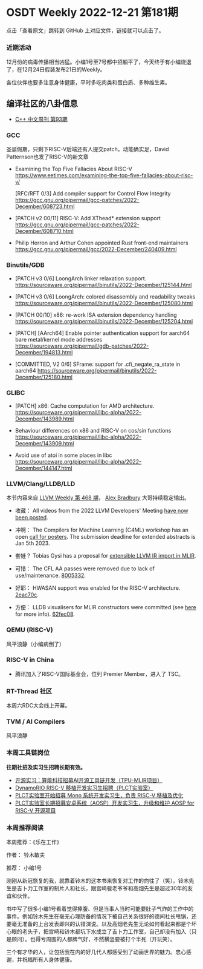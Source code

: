 # OSDT Weekly 2022-12-21 第181期

点击「查看原文」跳转到 GitHub 上对应文件，链接就可以点击了。

### 近期活动

12月份的病毒传播相当凶猛。小编1号至7号都中招躺平了，今天终于有小编烧退了，在12月24日假装发布21日的Weekly。

各位伙伴也要多注意身体健康，平时多吃肉类和蛋白质、多种维生素。

## 编译社区的八卦信息

- [C++ 中文周刊 第93期](https://mp.weixin.qq.com/s/cTcohtsgQBVKgOeFzip54g)

### GCC

圣诞假期，只剩下RISC-V后端还有人提交patch，动能确实足，David Patternson也发了RISC-V的新文章
- Examining the Top Five Fallacies About RISC-V
  https://www.eetimes.com/examining-the-top-five-fallacies-about-risc-v/

  [RFC/RFT 0/3] Add compiler support for Control Flow Integrity
  https://gcc.gnu.org/pipermail/gcc-patches/2022-December/608723.html

- [PATCH v2 00/11] RISC-V: Add XThead* extension support
  https://gcc.gnu.org/pipermail/gcc-patches/2022-December/608710.html

- Philip Herron and Arthur Cohen appointed Rust front-end maintainers
  https://gcc.gnu.org/pipermail/gcc/2022-December/240409.html

### Binutils/GDB

- [PATCH v3 0/6] LoongArch linker relaxation support.
  https://sourceware.org/pipermail/binutils/2022-December/125144.html

- [PATCH v3 0/6] LoongArch: colored disassembly and readability tweaks
  https://sourceware.org/pipermail/binutils/2022-December/125080.html

- [PATCH 00/10] x86: re-work ISA extension dependency handling
  https://sourceware.org/pipermail/binutils/2022-December/125204.html

- [PATCH] [AArch64] Enable pointer authentication support for aarch64 bare metal/kernel mode addresses
  https://sourceware.org/pipermail/gdb-patches/2022-December/194813.html

- [COMMITTED, V2 0/6] SFrame: support for .cfi_negate_ra_state in aarch64
  https://sourceware.org/pipermail/binutils/2022-December/125180.html

### GLIBC

- [PATCH] x86: Cache computation for AMD architecture.
  https://sourceware.org/pipermail/libc-alpha/2022-December/143989.html

- Behaviour differences on x86 and RISC-V on cos/sin functions
  https://sourceware.org/pipermail/libc-alpha/2022-December/143909.html

- Avoid use of atoi in some places in libc
  https://sourceware.org/pipermail/libc-alpha/2022-December/144147.html

### LLVM/Clang/LLDB/LLD

本节内容来自 [LLVM Weekly 第 468 期](http://llvmweekly.org/issue/468)，
[Alex Bradbury](https://www.linkedin.com/in/alex-bradbury/) 大哥持续稳定输出。

* 收藏： All videos from the 2022 LLVM Developers' Meeting [have now been posted](https://discourse.llvm.org/t/2022-llvm-developers-meeting-videos-posted/67189).

* 冲啊： The Compilers for Machine Learning (C4ML) workshop has an open [call for posters](https://discourse.llvm.org/t/posters-at-compilers-for-machine-learning-c4ml-workshop-at-cgo/67214). The submission deadline for extended abstracts is Jan 5th 2023.

* 套娃？ Tobias Gysi has a proposal for [extensible LLVM IR import in MLIR](https://discourse.llvm.org/t/rfc-extensible-llvm-ir-import/67256).

* 可惜： The CFL AA passes were removed due to lack of use/maintenance.
  [8005332](https://reviews.llvm.org/rG800533283524).

* 好耶： HWASAN support was enabled for the RISC-V architecture.
  [2eac70c](https://reviews.llvm.org/rG2eac70c1084c).

* 方便： LLDB visualisers for MLIR constructors were committed (see [here](https://discourse.llvm.org/t/psa-mlir-visualizers-for-lldb-16/67145) for more info). [62fec08](https://reviews.llvm.org/rG62fec084d67a).

### QEMU (RISC-V)

风平浪静（小编病倒了）

### RISC-V in China

- 腾讯加入了RISC-V国际基金会，位列 Premier Member，进入了 TSC。

### RT-Thread 社区

本周六RDC大会线上开幕。

### TVM / AI Compilers

风平浪静

### 本周工具链岗位

**往期社招及实习生招聘长期有效。**

- [开源实习：算能科技招募AI开源工具链开发（TPU-MLIR项目）](https://mp.weixin.qq.com/s/IBJh0ip4k11PzIMZecsWSw)
- [DynamoRIO RISC-V 移植开发实习生招聘（PLCT实验室）](https://mp.weixin.qq.com/s/J_5TjT6DOqeOXJXQI5VQxw)
- [PLCT实验室开始招募 Mono 系统开发实习生，负责 RISC-V 移植及优化](https://mp.weixin.qq.com/s/whEW7Hay1jIP1tBzIPay1A)
- [PLCT实验室长期招募安卓系统（AOSP）开发实习生，升级和维护 AOSP for RISC-V 开源项目](https://mp.weixin.qq.com/s/dJP2cEB1nex2inR5c-cJog)

### 本周推荐阅读

本周推荐：《乐在工作》

作者： 铃木敏夫

推荐： 小编1号

刚刚从新冠恢复的我，就靠着铃木的这本书来恢复对工作的向往了（笑）。铃木先生是吉卜力工作室的制片人和社长，跟宫崎骏老爷爷和高畑先生是超过30年的友谊和伙伴。

书中写了很多小编1号看着觉得捧腹、但是当事人当时可能要肚子气炸的工作中的事件。例如铃木先生在毫无心理防备的情况下被自己关系很好的德间社长甩锅，还要毫无准备的上台发表即兴的认错演说。以及高畑老先生无论如何看起来都是个坏心眼的老头子，把宫崎和铃木都坑下水成立了吉卜力工作室，自己却没有加入（只是顾问）。也得亏周围的人都脾气好，不然横竖要被打个半死（开玩笑）。

三个有才华的人，让包括我在内的好几代人都感受到了动画世界的魅力。忠心感谢，并祝福所有人身体健康。
